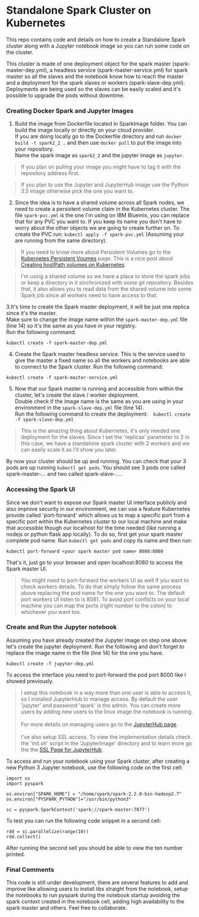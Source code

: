 # Standalone Spark Cluster on Kubernetes
This repo contains code and details on how to create a Standalone Spark cluster along with a Jupyter notebook image so you can run some code on the cluster.

This cluster is made of one deployment object for the spark master (spark-master-dep.yml), a headless service (spark-master-service.yml) for spark master so all the slaves and the notebook know how to reach the master and a deployment for the spark slaves or workers (spark-slave-dep.yml). Deployments are being used so the slaves can be easily scaled and it's possible to upgrade the pods without downtime.

### Creating Docker Spark and Jupyter Images
1. Build the image from Dockerfile located in SparkImage folder. You can build the image locally or directly on your cloud provider. <BR>
If you are doing locally go to the Dockerfile directory and run `docker build -t spark2_2 .` and then use `docker pull` to put the image into your repository.<BR>
Name the spark image as `spark2_2` and the jupyter image as `jupyter`.
>If you plan on pulling your image you might have to tag it with the repository address first.

>If you plan to use the Jupyter and JupyterHub image use the Python 3.5 image otherwise pick the one you want to.

2. Since the idea is to have a shared volume across all Spark nodes, we need to create a persistent volume claim in the Kubernetes cluster. The file `spark-pvc.yml` is the one I'm using on IBM Bluemix, you can replace that for any PVC you want to. If you keep its name you don't have to worry about the other objects we are going to create further on.
To create the PVC run: `kubectl apply -f spark-pvc.yml` (Assuming your are running from the same directory).
>If you need to know more about Persistent Volumes go to the [Kubernetes Persistent Voumes](https://kubernetes.io/docs/concepts/storage/persistent-volumes/) page. This is a nice post about [Creating hostPath volumes on Kubernetes](https://myjavabytes.wordpress.com/2017/03/12/getting-a-host-path-persistent-volume-to-work-in-minikube-kubernetes-run-locally/).

>I'm using a shared volume so we have a place to store the spark jobs or keep a directory in it sinchronized with some git repository. Besides that, it also allows you to read data from the shared volume into some Spark job since all workers need to have access to that.

3.It's time to create the Spark master deployment, it will be just one replica since it's the master.<BR>
Make sure to change the image name within the `spark-master-dep.yml` file (line 14) so it's the same as you have in your registry.<BR>
Run the following command:
```
kubectl create -f spark-master-dep.yml
```

4. Create the Spark master headless service. This is the service used to give the master a fixed name so all the workers and notebooks are able to connect to the Spark cluster. Run the following command:
```
kubectl create -f spark-master-service.yml
```

5. Now that our Spark master is running and accessible from within the cluster, let's create the slave / worker deployment.<BR>
Double check if the image name is the same as you are using in your environment in the `spark-slave-dep.yml` file (line 14).<BR>
Run the following command to create the deployment:
  ```
  kubectl create -f spark-slave-dep.yml
  ```
>This is the amazing thing about Kubernetes, it's only needed one deployment for the slaves. Since I set the 'replicas' parameter to 2 in this case, we have a standalone spark cluster with 2 workers and we can easily scale it as I'll show you later.
  
By now your cluster should be up and running. You can check that your 3 pods are up running `kubectl get pods`. You should see 3 pods one called spark-master-... and two called spark-slave-....

### Accessing the Spark UI
Since we don't want to expose our Spark master UI interface publicly and also improve security in our environment, we can use a feature Kubernetes provide called 'port-forward' which allows us to map a specific port from a specific port within the Kubernetes cluster to our local machine and make that accessible though our localhost for the time needed (like running a nodejs or python flask app locally). To do so, first get your spark master complete pod name. Run `kubectl get pods` and copy its name and then run:
```
kubectl port-forward <your spark master pod name> 8080:8080
```
That's it, just go to your browser and open localhost:8080 to access the Spark master UI.
>You might need to port-forward the workers UI as well if you want to check workers details. To do that simply follow the same process above replacing the pod name for the one you want to. The default port workers UI listen to is 8081. To avoid port conflicts on your local machine you can map the ports (right number to the colon) to whichever you want too.

### Create and Run the Jupyter notebook
Assuming you have already created the Jupyter image on step one above let's create the jupyter deployment. Run the following and don't forget to replace the image name in the file (line 14) for the one you have.
```
kubectl create -f jupyter-dep.yml
```
To access the interface you need to port-forward the pod port 8000 like I showed previously.
>I setup this notebook in a way more than one user is able to access it, so I installed JupyterHub to manage access. By default the user 'jupyter' and password 'spark' is the admin. You can create more users by adding new users to the linux image the notebook is running.<BR><BR>
For more details on managing users go to the [JupyterHub page](https://jupyterhub.readthedocs.io/en/latest/getting-started/authenticators-users-basics.html).<BR><BR>
I've also setup SSL access. To view the implementation details check the 'init.sh' script in the 'JupyterImage' directory and to learn more go the the [SSL Page for JupyterHub](https://jupyterhub.readthedocs.io/en/latest/getting-started/security-basics.html).

To access and run your notebook using your Spark cluster, after creating a new Python 3 Jupyter notebook, use the following code on the first cell:
```
import os
import pyspark

os.environ["SPARK_HOME"] = "/home/spark/spark-2.2.0-bin-hadoop2.7"
os.environ["PYSPARK_PYTHON"]="/usr/bin/python3"

sc = pyspark.SparkContext('spark://spark-master:7077')
```
To test you can run the following code snippet in a second cell:
```
rdd = sc.parallelize(range(10))
rdd.collect()
```
After running the second sell you should be able to view the ten number printed.

### Final Comments
This code is still under development, there are several features to add and improve like allowing users to install libs straight from the notebook, setup the notebooks to run pyspark during the notebook startup avoiding the spark context created in the notebook cell, adding high availability to the spark master and others. Feel free to collaborate.
